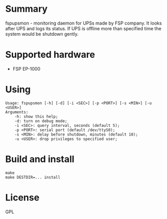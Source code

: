 Summary
=======

fspupsmon - monitoring daemon for UPSs made by FSP company.
It looks after UPS and logs its status. If UPS is offline
more than specified time the system would be shutdown gently.

Supported hardware
==================

* FSP EP-1000

Using
=====

```
Usage: fspupsmon [-h] [-d] [-i <SEC>] [-p <PORT>] [-s <MIN>] [-u <USER>]
Arguments:
    -h: show this help;
    -d: turn on debug mode;
    -i <SEC>: query interval, seconds (default 5);
    -p <PORT>: serial port (default /dev/ttyS0);
    -s <MIN>: delay before shutdown, minutes (default 10);
    -u <USER>: drop privileges to specified user;
```

Build and install
=================

```
make
make DESTDIR=... install
```

License
=======

GPL
